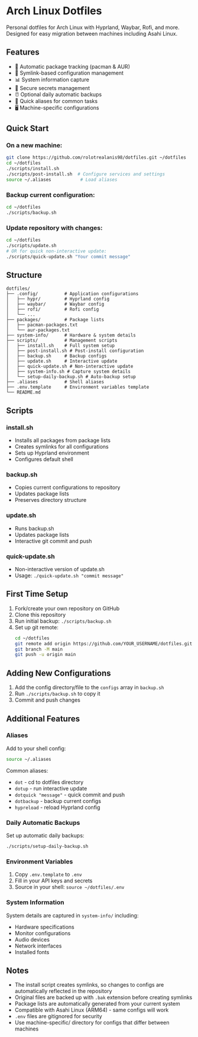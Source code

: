 # Arch Linux Dotfiles

Personal dotfiles for Arch Linux with Hyprland, Waybar, Rofi, and more. Designed for easy migration between machines including Asahi Linux.

## Features

- 🔄 Automatic package tracking (pacman & AUR)
- 🔗 Symlink-based configuration management
- 📊 System information capture
- 🔐 Secure secrets management
- ⏰ Optional daily automatic backups
- 🚀 Quick aliases for common tasks
- 🖥️ Machine-specific configurations

## Quick Start

### On a new machine:
```bash
git clone https://github.com/rolotrealanis98/dotfiles.git ~/dotfiles
cd ~/dotfiles
./scripts/install.sh
./scripts/post-install.sh  # Configure services and settings
source ~/.aliases           # Load aliases
```

### Backup current configuration:
```bash
cd ~/dotfiles
./scripts/backup.sh
```

### Update repository with changes:
```bash
cd ~/dotfiles
./scripts/update.sh
# OR for quick non-interactive update:
./scripts/quick-update.sh "Your commit message"
```

## Structure

```
dotfiles/
├── .config/          # Application configurations
│   ├── hypr/         # Hyprland config
│   ├── waybar/       # Waybar config
│   ├── rofi/         # Rofi config
│   └── ...
├── packages/         # Package lists
│   ├── pacman-packages.txt
│   └── aur-packages.txt
├── system-info/      # Hardware & system details
├── scripts/          # Management scripts
│   ├── install.sh    # Full system setup
│   ├── post-install.sh # Post-install configuration
│   ├── backup.sh     # Backup configs
│   ├── update.sh     # Interactive update
│   ├── quick-update.sh # Non-interactive update
│   ├── system-info.sh # Capture system details
│   └── setup-daily-backup.sh # Auto-backup setup
├── .aliases          # Shell aliases
├── .env.template     # Environment variables template
└── README.md
```

## Scripts

### install.sh
- Installs all packages from package lists
- Creates symlinks for all configurations
- Sets up Hyprland environment
- Configures default shell

### backup.sh
- Copies current configurations to repository
- Updates package lists
- Preserves directory structure

### update.sh
- Runs backup.sh
- Updates package lists
- Interactive git commit and push

### quick-update.sh
- Non-interactive version of update.sh
- Usage: `./quick-update.sh "commit message"`

## First Time Setup

1. Fork/create your own repository on GitHub
2. Clone this repository
3. Run initial backup: `./scripts/backup.sh`
4. Set up git remote:
   ```bash
   cd ~/dotfiles
   git remote add origin https://github.com/YOUR_USERNAME/dotfiles.git
   git branch -M main
   git push -u origin main
   ```

## Adding New Configurations

1. Add the config directory/file to the `configs` array in `backup.sh`
2. Run `./scripts/backup.sh` to copy it
3. Commit and push changes

## Additional Features

### Aliases
Add to your shell config:
```bash
source ~/.aliases
```

Common aliases:
- `dot` - cd to dotfiles directory
- `dotup` - run interactive update
- `dotquick "message"` - quick commit and push
- `dotbackup` - backup current configs
- `hypreload` - reload Hyprland config

### Daily Automatic Backups
Set up automatic daily backups:
```bash
./scripts/setup-daily-backup.sh
```

### Environment Variables
1. Copy `.env.template` to `.env`
2. Fill in your API keys and secrets
3. Source in your shell: `source ~/dotfiles/.env`

### System Information
System details are captured in `system-info/` including:
- Hardware specifications
- Monitor configurations
- Audio devices
- Network interfaces
- Installed fonts

## Notes

- The install script creates symlinks, so changes to configs are automatically reflected in the repository
- Original files are backed up with `.bak` extension before creating symlinks
- Package lists are automatically generated from your current system
- Compatible with Asahi Linux (ARM64) - same configs will work
- `.env` files are gitignored for security
- Use machine-specific/ directory for configs that differ between machines